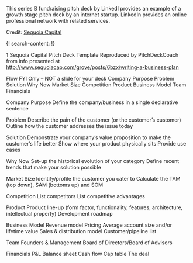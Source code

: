 
This series B fundraising pitch deck by LinkedI provides an example of a growth stage pitch deck by an internet startup. LinkedIn provides an online professional network with related services.

Credit: [Sequoia Capital](http://www.sequoiacap.com)

{! search-content: !}

1
Sequoia Capital
Pitch Deck Template
Reproduced by PitchDeckCoach from info presented at
http://www.sequoiacap.com/grove/posts/6bzx/writing-a-business-plan

Flow
FYI Only – NOT a slide for your deck
Company Purpose
Problem
Solution
Why Now
Market Size
Competition
Product
Business Model
Team
Financials

Company Purpose
Define the company/business in a single declarative sentence

Problem
Describe the pain of the customer (or the customer’s customer)
Outline how the customer addresses the issue today

Solution
Demonstrate your company’s value proposition to make the customer’s life better
Show where your product physically sits
Provide use cases

Why Now
Set-up the historical evolution of your category
Define recent trends that make your solution possible

Market Size
Identify/profile the customer you cater to
Calculate the TAM (top down), SAM (bottoms up) and SOM

Competition
List competitors
List competitive advantages

Product
Product line-up (form factor, functionality, features, architecture, intellectual property)
Development roadmap

Business Model
Revenue model
Pricing
Average account size and/or lifetime value
Sales & distribution model
Customer/pipeline list

Team
Founders & Management
Board of Directors/Board of Advisors

Financials
P&L
Balance sheet
Cash flow
Cap table
The deal
